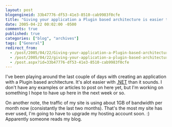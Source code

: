 ```yaml
---
layout: post
blogengineid: 33b47776-df53-41e3-8510-cab9983f0cfe
title: "Giving your application a Plugin based architecture is easier than it sounds..."
date: 2005-04-22 00:02:00 -0500
comments: true
published: true
categories: ["blog", "archives"]
tags: ["General"]
redirect_from: 
  - /post/2005/04/22/Giving-your-application-a-Plugin-based-architecture-is-easier-than-it-sounds
  - /post/2005/04/22/giving-your-application-a-plugin-based-architecture-is-easier-than-it-sounds
  - /post.aspx?id=33b47776-df53-41e3-8510-cab9983f0cfe
---
```

<!-- more -->

I've been playing around the last couple of days with creating an application with a Plugin based architecture. It's alot easier with <a title=".NET" href="http://www.microsoft.com/net/" target="_blank">.NET</a> than it sounds. I don't have any examples or articles to post on here yet, but I'm working on something I hope to have up here in the next week or so.

On another note, the traffic of my site is using about 1GB of bandwidth per month now (consistantly the last two months). That's the most my site has ever used, I'm going to have to upgrade my hosting account soon. :) Apparently someone reads my blog.
